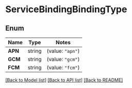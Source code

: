 # ServiceBindingBindingType

## Enum
Name | Type | Notes
------------ | ------------- | -------------
**APN** | string | (value: `"apn"`)
**GCM** | string | (value: `"gcm"`)
**FCM** | string | (value: `"fcm"`)


[[Back to Model list]](../README.md#documentation-for-models) [[Back to API list]](../README.md#documentation-for-api-endpoints) [[Back to README]](../README.md)


